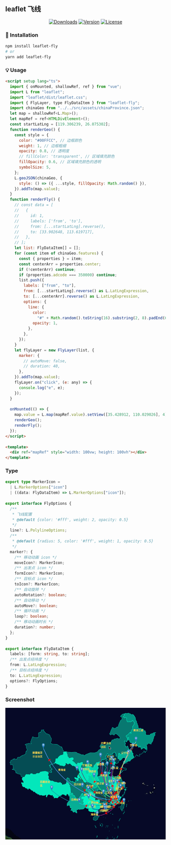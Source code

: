 ## leaflet 飞线

<p align="center">
<!-- <a href="https://circleci.com/gh/csjiabin/leaflet-fly/tree/main"><img src="https://img.shields.io/circleci/project/github/csjiabin/leaflet-fly/main.svg?sanitize=true" alt="Build Status"></a> -->
<!-- <a href="https://codecov.io/github/csjiabin/leaflet-fly?branch=main"><img src="https://img.shields.io/codecov/c/github/csjiabin/leaflet-fly/main.svg?sanitize=true" alt="Coverage Status"></a> -->
<a href="https://npmcharts.com/compare/leaflet-fly?minimal=true"><img src="https://img.shields.io/npm/dm/leaflet-fly.svg?sanitize=true" alt="Downloads"></a>
<a href="https://www.npmjs.com/package/leaflet-fly"><img src="https://img.shields.io/npm/v/leaflet-fly.svg?sanitize=true" alt="Version"></a>
<a href="https://www.npmjs.com/package/leaflet-fly"><img src="https://img.shields.io/npm/l/leaflet-fly.svg?sanitize=true" alt="License"></a>

</p>

### 🚀 Installation

```bash
npm install leaflet-fly
# or
yarn add leaflet-fly
```

### 💡 Usage

```html
<script setup lang="ts">
  import { onMounted, shallowRef, ref } from "vue";
  import L from "leaflet";
  import "leaflet/dist/leaflet.css";
  import { FlyLayer, type FlyDataItem } from "leaflet-fly";
  import chinaGeo from "../../src/assets/chinaProvince.json";
  let map = shallowRef<L.Map>();
  let mapRef = ref<HTMLDivElement>();
  const startLatLng = [119.306239, 26.075302];
  function renderGeo() {
    const style = {
      color: "#00FFCC", // 边框颜色
      weight: 1, // 边框粗细
      opacity: 0.8, // 透明度
      // fillColor: 'transparent', // 区域填充颜色
      fillOpacity: 0.6, // 区域填充颜色的透明
      symbolSize: 5,
    };
    L.geoJSON(chinaGeo, {
      style: () => ({ ...style, fillOpacity: Math.random() }),
    }).addTo(map.value);
  }
  function renderFly() {
    // const data = [
    //   {
    //     id: 1,
    //     labels: ['from', 'to'],
    //     from: [...startLatLng].reverse(),
    //     to: [33.902648, 113.619717],
    //   },
    // ];
    let list: FlyDataItem[] = [];
    for (const item of chinaGeo.features) {
      const { properties } = item;
      const centerArr = properties.center;
      if (!centerArr) continue;
      if (properties.adcode === 350000) continue;
      list.push({
        labels: ["from", "to"],
        from: [...startLatLng].reverse() as L.LatLngExpression,
        to: [...centerArr].reverse() as L.LatLngExpression,
        options: {
          line: {
            color:
              "#" + Math.random().toString(16).substring(2, 8).padEnd(6, "0"),
            opacity: 1,
          },
        },
      });
    }
    let flyLayer = new FlyLayer(list, {
      marker: {
        // autoMove: false,
        // duration: 40,
      },
    }).addTo(map.value);
    flyLayer.on("click", (e: any) => {
      console.log("e", e);
    });
  }

  onMounted(() => {
    map.value = L.map(mapRef.value).setView([35.428912, 110.029026], 4);
    renderGeo();
    renderFly();
  });
</script>

<template>
  <div ref="mapRef" style="width: 100vw; height: 100vh"></div>
</template>
```

### Type

```ts
export type MarkerIcon =
  | L.MarkerOptions["icon"]
  | ((data: FlyDataItem) => L.MarkerOptions["icon"]);

export interface FlyOptions {
  /**
   * 飞线配置
   * @default {color: '#fff', weight: 2, opacity: 0.5}
   */
  line?: L.PolylineOptions;
  /**
   * @default {radius: 5, color: '#fff', weight: 1, opacity: 0.5}
   */
  marker?: {
    /** 移动动画 icon */
    moveIcon?: MarkerIcon;
    /** 出发点 icon */
    formIcon?: MarkerIcon;
    /** 目标点 icon */
    toIcon?: MarkerIcon;
    /** 自动旋转 */
    autoRotation?: boolean;
    /** 自动移动 */
    autoMove?: boolean;
    /** 循环动画 */
    loop?: boolean;
    /** 移动动画时长 */
    duration?: number;
  };
}

export interface FlyDataItem {
  labels: [form: string, to: string];
  /** 出发点经纬度 */
  from: L.LatLngExpression;
  /** 目标点经纬度 */
  to: L.LatLngExpression;
  options?: FlyOptions;
}
```

### Screenshot

<p align="center">
    <a href="https://github.com/csjiabin/leaflet-fly" target="_blank">
    <img src="https://raw.githubusercontent.com/csjiabin/leaflet-fly/HEAD/screenshot.gif">
    </a>
</p>

